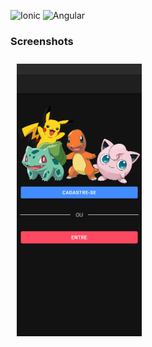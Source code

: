 ![Ionic](https://img.shields.io/badge/framework-ionic%205-yellowgreen)
![Angular](https://img.shields.io/badge/framework-angular-blue)



### Screenshots


[<img src="/src/assets/screenshots/HOME.png" align="left"
width="200"
    hspace="10" vspace="10">](/src/assets/screenshots/HOME.png)



